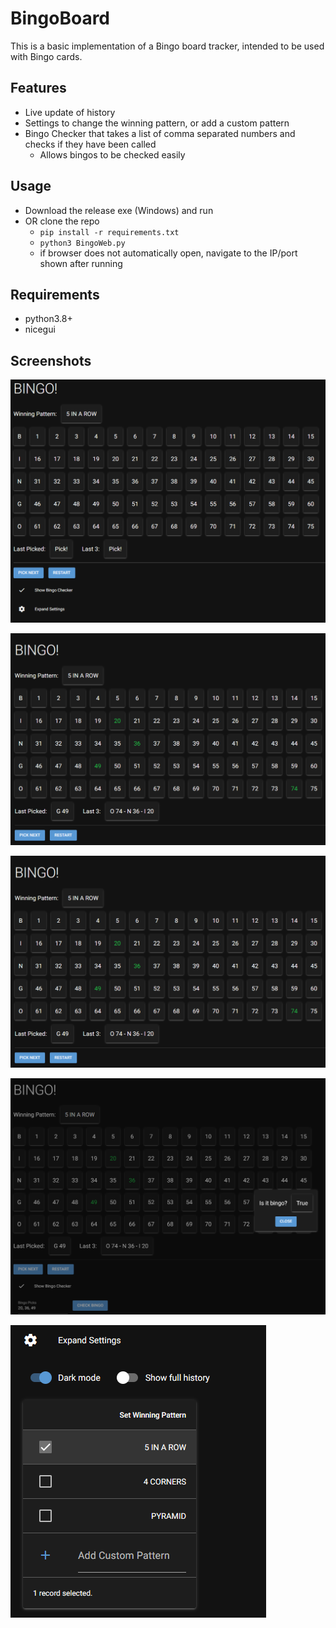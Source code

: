 # BingoBoard

This is a basic implementation of a Bingo board tracker, intended to be used with Bingo cards.

## Features
- Live update of history
- Settings to change the winning pattern, or add a custom pattern
- Bingo Checker that takes a list of comma separated numbers and checks if they have been called
    - Allows bingos to be checked easily

## Usage
- Download the release exe (Windows) and run
- OR clone the repo
    - `pip install -r requirements.txt`
    - `python3 BingoWeb.py`
    - if browser does not automatically open, navigate to the IP/port shown after running

## Requirements
- python3.8+
- nicegui

## Screenshots
![main](screenshots/00main.png)

![few picked](screenshots/01picked.png)

![few picked](screenshots/01picked.png)

![bingo checker](screenshots/02checker.png)

![expanded settings](screenshots/03settings.png)
